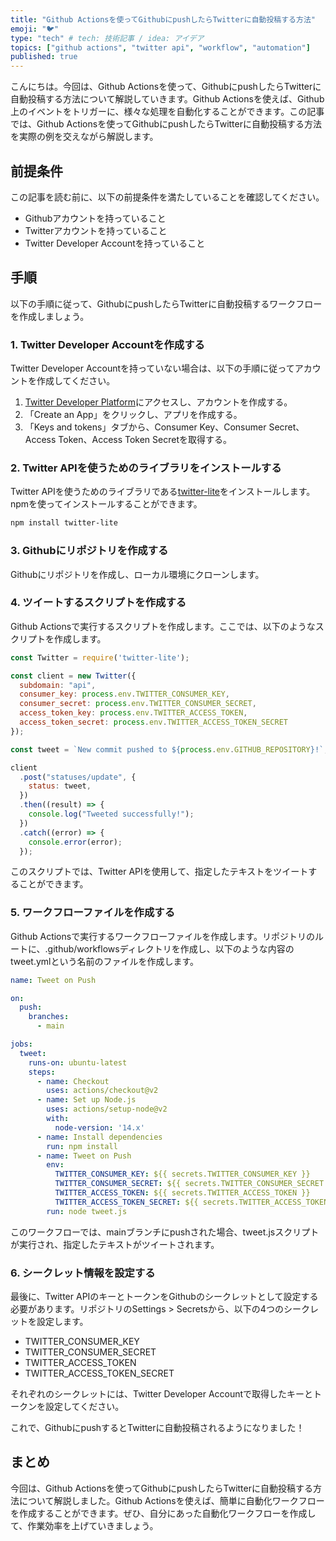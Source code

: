 ```yaml
---
title: "Github Actionsを使ってGithubにpushしたらTwitterに自動投稿する方法"
emoji: "🐦"
type: "tech" # tech: 技術記事 / idea: アイデア
topics: ["github actions", "twitter api", "workflow", "automation"]
published: true
---
```


こんにちは。今回は、Github Actionsを使って、GithubにpushしたらTwitterに自動投稿する方法について解説していきます。Github Actionsを使えば、Github上のイベントをトリガーに、様々な処理を自動化することができます。この記事では、Github Actionsを使ってGithubにpushしたらTwitterに自動投稿する方法を実際の例を交えながら解説します。

## 前提条件

この記事を読む前に、以下の前提条件を満たしていることを確認してください。

- Githubアカウントを持っていること
- Twitterアカウントを持っていること
- Twitter Developer Accountを持っていること

## 手順

以下の手順に従って、GithubにpushしたらTwitterに自動投稿するワークフローを作成しましょう。

### 1. Twitter Developer Accountを作成する

Twitter Developer Accountを持っていない場合は、以下の手順に従ってアカウントを作成してください。

1. [Twitter Developer Platform](https://developer.twitter.com/en)にアクセスし、アカウントを作成する。
2. 「Create an App」をクリックし、アプリを作成する。
3. 「Keys and tokens」タブから、Consumer Key、Consumer Secret、Access Token、Access Token Secretを取得する。

### 2. Twitter APIを使うためのライブラリをインストールする

Twitter APIを使うためのライブラリである[twitter-lite](https://github.com/draftbit/twitter-lite)をインストールします。npmを使ってインストールすることができます。

```bash
npm install twitter-lite
```

### 3. Githubにリポジトリを作成する

Githubにリポジトリを作成し、ローカル環境にクローンします。

### 4. ツイートするスクリプトを作成する

Github Actionsで実行するスクリプトを作成します。ここでは、以下のようなスクリプトを作成します。

```javascript
const Twitter = require('twitter-lite');

const client = new Twitter({
  subdomain: "api",
  consumer_key: process.env.TWITTER_CONSUMER_KEY,
  consumer_secret: process.env.TWITTER_CONSUMER_SECRET,
  access_token_key: process.env.TWITTER_ACCESS_TOKEN,
  access_token_secret: process.env.TWITTER_ACCESS_TOKEN_SECRET
});

const tweet = `New commit pushed to ${process.env.GITHUB_REPOSITORY}!`;

client
  .post("statuses/update", {
    status: tweet,
  })
  .then((result) => {
    console.log("Tweeted successfully!");
  })
  .catch((error) => {
    console.error(error);
  });
```

このスクリプトでは、Twitter APIを使用して、指定したテキストをツイートすることができます。

### 5. ワークフローファイルを作成する

Github Actionsで実行するワークフローファイルを作成します。リポジトリのルートに、.github/workflowsディレクトリを作成し、以下のような内容のtweet.ymlという名前のファイルを作成します。

```yaml
name: Tweet on Push

on:
  push:
    branches:
      - main

jobs:
  tweet:
    runs-on: ubuntu-latest
    steps:
      - name: Checkout
        uses: actions/checkout@v2
      - name: Set up Node.js
        uses: actions/setup-node@v2
        with:
          node-version: '14.x'
      - name: Install dependencies
        run: npm install
      - name: Tweet on Push
        env:
          TWITTER_CONSUMER_KEY: ${{ secrets.TWITTER_CONSUMER_KEY }}
          TWITTER_CONSUMER_SECRET: ${{ secrets.TWITTER_CONSUMER_SECRET }}
          TWITTER_ACCESS_TOKEN: ${{ secrets.TWITTER_ACCESS_TOKEN }}
          TWITTER_ACCESS_TOKEN_SECRET: ${{ secrets.TWITTER_ACCESS_TOKEN_SECRET }}
        run: node tweet.js
```

このワークフローでは、mainブランチにpushされた場合、tweet.jsスクリプトが実行され、指定したテキストがツイートされます。

### 6. シークレット情報を設定する

最後に、Twitter APIのキーとトークンをGithubのシークレットとして設定する必要があります。リポジトリのSettings > Secretsから、以下の4つのシークレットを設定します。

- TWITTER_CONSUMER_KEY
- TWITTER_CONSUMER_SECRET
- TWITTER_ACCESS_TOKEN
- TWITTER_ACCESS_TOKEN_SECRET

それぞれのシークレットには、Twitter Developer Accountで取得したキーとトークンを設定してください。

これで、GithubにpushするとTwitterに自動投稿されるようになりました！

## まとめ

今回は、Github Actionsを使ってGithubにpushしたらTwitterに自動投稿する方法について解説しました。Github Actionsを使えば、簡単に自動化ワークフローを作成することができます。ぜひ、自分にあった自動化ワークフローを作成して、作業効率を上げていきましょう。
